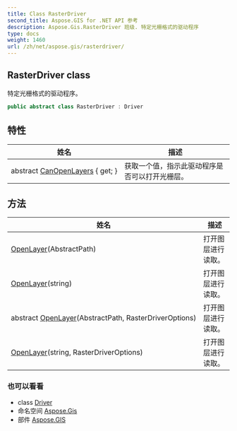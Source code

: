 ```yaml
---
title: Class RasterDriver
second_title: Aspose.GIS for .NET API 参考
description: Aspose.Gis.RasterDriver 班级. 特定光栅格式的驱动程序
type: docs
weight: 1460
url: /zh/net/aspose.gis/rasterdriver/
---
```

## RasterDriver class

特定光栅格式的驱动程序。

```csharp
public abstract class RasterDriver : Driver
```

## 特性

| 姓名 | 描述 |
| --- | --- |
| abstract [CanOpenLayers](../../aspose.gis/rasterdriver/canopenlayers/) { get; } | 获取一个值，指示此驱动程序是否可以打开光栅层。 |

## 方法

| 姓名 | 描述 |
| --- | --- |
| [OpenLayer](../../aspose.gis/rasterdriver/openlayer/#openlayer)(AbstractPath) | 打开图层进行读取。 |
| [OpenLayer](../../aspose.gis/rasterdriver/openlayer/#openlayer_2)(string) | 打开图层进行读取。 |
| abstract [OpenLayer](../../aspose.gis/rasterdriver/openlayer/#openlayer_1)(AbstractPath, RasterDriverOptions) | 打开图层进行读取。 |
| [OpenLayer](../../aspose.gis/rasterdriver/openlayer/#openlayer_3)(string, RasterDriverOptions) | 打开图层进行读取。 |

### 也可以看看

* class [Driver](../driver/)
* 命名空间 [Aspose.Gis](../../aspose.gis/)
* 部件 [Aspose.GIS](../../)


